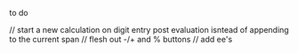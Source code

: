to do

// start a new calculation on digit entry post evaluation isntead of appending to the current span
// flesh out -/+ and % buttons
// add ee's
